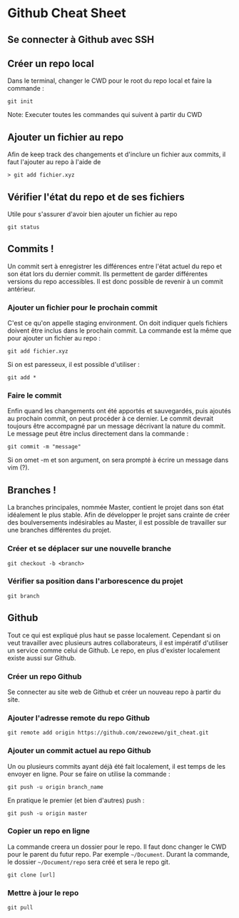 # Github Cheat Sheet

## Se connecter à Github avec SSH

## Créer un repo local

Dans le terminal, changer le CWD pour le root du repo local et faire la commande :
```
git init
```

Note: Executer toutes les commandes qui suivent à partir du CWD
## Ajouter un fichier au repo

Afin de keep track des changements et d'inclure un fichier aux commits, il faut l'ajouter au repo à l'aide de
```
> git add fichier.xyz
```

## Vérifier l'état du repo et de ses fichiers

Utile pour s'assurer d'avoir bien ajouter un fichier au repo
```
git status
```

## Commits !

Un commit sert à enregistrer les différences entre l'état actuel du repo et son état lors du dernier commit.
Ils permettent de garder différentes versions du repo accessibles. Il est donc possible de revenir à un commit antérieur.

### Ajouter un fichier pour le prochain commit
C'est ce qu'on appelle staging environment. On doit indiquer quels fichiers doivent être inclus dans le prochain commit. La commande est la même que pour ajouter un fichier au repo :
```
git add fichier.xyz
```

Si on est paresseux, il est possible d'utiliser :
```
git add *
```

### Faire le commit
Enfin quand les changements ont été apportés et sauvegardés, puis ajoutés au prochain commit, on peut procéder à ce dernier. Le commit devrait toujours être accompagné par un message décrivant la nature du commit. Le message peut être inclus directement dans la commande :
```
git commit -m "message"
```

Si on omet -m et son argument, on sera prompté à écrire un message dans vim (?).

## Branches !

La branches principales, nommée Master, contient le projet dans son état idéalement le plus stable. Afin de développer le projet sans crainte de créer des boulversements indésirables au Master, il est possible de travailler sur une branches différentes du projet.

### Créer et se déplacer sur une nouvelle branche
```
git checkout -b <branch>
```

### Vérifier sa position dans l'arborescence du projet
```
git branch
```

## Github

Tout ce qui est expliqué plus haut se passe localement. Cependant si on veut travailler avec plusieurs autres collaborateurs, il est impératif d'utiliser un service comme celui de Github. Le repo, en plus d'exister localement existe aussi sur Github.

### Créer un repo Github
Se connecter au site web de Github et créer un nouveau repo à partir du site.

### Ajouter l'adresse remote du repo Github
```
git remote add origin https://github.com/zewozewo/git_cheat.git
```

### Ajouter un commit actuel au repo Github
Un ou plusieurs commits ayant déjà été fait localement, il est temps de les envoyer en ligne. Pour se faire on utilise la commande :
```
git push -u origin branch_name
```

En pratique le premier (et bien d'autres) push :
```
git push -u origin master
```

### Copier un repo en ligne
La commande creera un dossier pour le repo. Il faut donc changer le CWD pour le parent du futur repo. Par exemple `~/Document`. Durant la commande, le dossier `~/Document/repo` sera créé et sera le repo git.
```
git clone [url]
```

### Mettre à jour le repo
```
git pull
```
